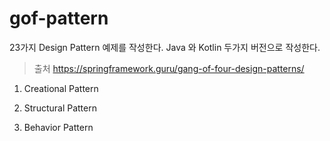 # gof-pattern

23가지 Design Pattern 예제를 작성한다.
Java 와 Kotlin 두가지 버전으로 작성한다.

> 출처 https://springframework.guru/gang-of-four-design-patterns/

1. Creational Pattern

2. Structural Pattern

3. Behavior Pattern